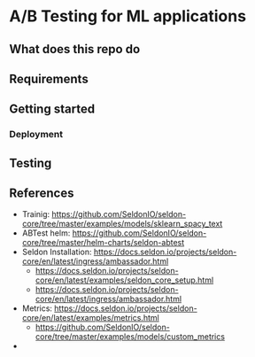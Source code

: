 # A/B Testing for ML applications

## What does this repo do

## Requirements

## Getting started

### Deployment

## Testing

## References

* Trainig: https://github.com/SeldonIO/seldon-core/tree/master/examples/models/sklearn_spacy_text
* ABTest helm: https://github.com/SeldonIO/seldon-core/tree/master/helm-charts/seldon-abtest
* Seldon Installation: https://docs.seldon.io/projects/seldon-core/en/latest/ingress/ambassador.html
  * https://docs.seldon.io/projects/seldon-core/en/latest/examples/seldon_core_setup.html
  * https://docs.seldon.io/projects/seldon-core/en/latest/ingress/ambassador.html
* Metrics: https://docs.seldon.io/projects/seldon-core/en/latest/examples/metrics.html
  * https://github.com/SeldonIO/seldon-core/tree/master/examples/models/custom_metrics
* 